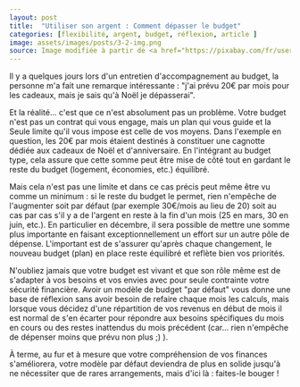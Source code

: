 ```yaml
---
layout: post
title:  "Utiliser son argent : Comment dépasser le budget"
categories: [flexibilité, argent, budget, réflexion, article ]
image: assets/images/posts/3-2-img.png
source: Image modifiée à partir de <a href="https://pixabay.com/fr/users/openclipart-vectors-30363/?utm_source=link-attribution&amp;utm_medium=referral&amp;utm_campaign=image&amp;utm_content=153336">OpenClipart-Vectors</a> de <a href="https://pixabay.com/fr/?utm_source=link-attribution&amp;utm_medium=referral&amp;utm_campaign=image&amp;utm_content=153336">Pixabay</a>
---
```


Il y a quelques jours lors d'un entretien d'accompagnement au budget, la personne m'a fait une remarque intéressante : "j'ai prévu 20€ par mois pour les cadeaux, mais je sais qu'à Noël je dépasserai". 

Et la réalité... c'est que ce n'est absolument pas un problème. Votre budget n'est pas un contrat qui vous engage, mais un plan qui vous guide et la Seule limite qu'il vous impose est celle de vos moyens. 
Dans l'exemple en question, les 20€ par mois étaient destinés à constituer une cagnotte dédiée aux cadeaux de Noël et d'anniversaire. En l'intégrant au budget type, cela assure que cette somme peut être mise de côté tout en gardant le reste du budget (logement, économies, etc.) équilibré. 

Mais cela n'est pas une limite et dans ce cas précis peut même être vu comme un minimum : si le reste du budget le permet, rien n'empêche de l'augmenter soit par défaut (par exemple 30€/mois au lieu de 20) soit au cas par cas s'il y a de l'argent en reste à la fin d'un mois (25 en mars, 30 en juin, etc.). En particulier en décembre, il sera possible de mettre une somme plus importante en faisant exceptionnellement un effort sur un autre pôle de dépense. L'important est de s'assurer qu'après chaque changement, le nouveau budget (plan) en place reste équilibré et reflète bien vos priorités.

N'oubliez jamais que votre budget est vivant et que son rôle même est de s'adapter à vos besoins et vos envies avec pour seule contrainte votre sécurité financière. Avoir un modèle de budget "par défaut" vous donne une base de réflexion sans avoir besoin de refaire chaque mois les calculs, mais lorsque vous décidez d'une répartition de vos revenus en début de mois il est normal de s'en écarter pour répondre aux besoins spécifiques du mois en cours ou des restes inattendus du mois précédent (car... rien n'empêche de dépenser moins que prévu non plus ;) ).

À terme, au fur et à mesure que votre compréhension de vos finances s'améliorera, votre modèle par défaut deviendra de plus en solide jusqu'à ne nécessiter que de rares arrangements, mais d'ici là : faites-le bouger ! 